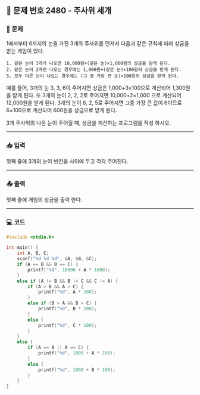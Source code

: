 ## 📝 문제 번호 2480 - 주사위 세개

### 📌 문제
1에서부터 6까지의 눈을 가진 3개의 주사위를 던져서 다음과 같은 규칙에 따라 상금을 받는 게임이 있다.

    1. 같은 눈이 3개가 나오면 10,000원+(같은 눈)×1,000원의 상금을 받게 된다.
    2. 같은 눈이 2개만 나오는 경우에는 1,000원+(같은 눈)×100원의 상금을 받게 된다.
    3. 모두 다른 눈이 나오는 경우에는 (그 중 가장 큰 눈)×100원의 상금을 받게 된다.
예를 들어, 3개의 눈 3, 3, 6이 주어지면 상금은 1,000+3×100으로 계산되어 1,300원을 받게 된다. 또 3개의 눈이 2, 2, 2로 주어지면 10,000+2×1,000 으로 계산되어 12,000원을 받게 된다. 3개의 눈이 6, 2, 5로 주어지면 그중 가장 큰 값이 6이므로 6×100으로 계산되어 600원을 상금으로 받게 된다.

3개 주사위의 나온 눈이 주어질 때, 상금을 계산하는 프로그램을 작성 하시오.

---

### 📥 입력
첫째 줄에 3개의 눈이 빈칸을 사이에 두고 각각 주어진다.

---

### 📤 출력
첫째 줄에 게임의 상금을 출력 한다.

---

### 💻 코드
```c
#include <stdio.h>

int main() {
	int A, B, C;
	scanf("%d %d %d", &A, &B, &C);
	if (A == B && B == C) {
		printf("%d", 10000 + A * 1000);
	}
	else if (A != B && B != C && C != A) {
		if (A > B && A > C) {
			printf("%d", A * 100);
		}
		else if (B > A && B > C) {
			printf("%d", B * 100);
		}
		else {
			printf("%d", C * 100);
		}
	}
	else {
		if (A == B || A == C) {
			printf("%d", 1000 + A * 100);
		}
		else {
			printf("%d", 1000 + B * 100);
		}
	}
}
```
